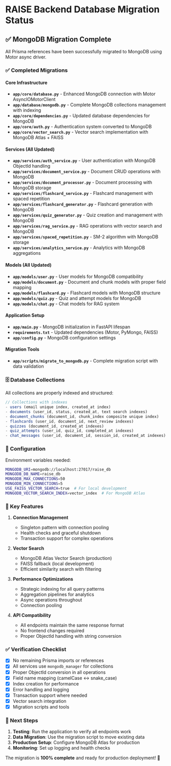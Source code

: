 # RAISE Backend Database Migration Status

## ✅ MongoDB Migration Complete

All Prisma references have been successfully migrated to MongoDB using Motor async driver.

### ✅ Completed Migrations

#### Core Infrastructure
- **`app/core/database.py`** - Enhanced MongoDB connection with Motor AsyncIOMotorClient
- **`app/database/mongodb.py`** - Complete MongoDB collections management with indexing
- **`app/core/dependencies.py`** - Updated database dependencies for MongoDB
- **`app/core/auth.py`** - Authentication system converted to MongoDB
- **`app/core/vector_search.py`** - Vector search implementation with MongoDB Atlas + FAISS

#### Services (All Updated)
- **`app/services/auth_service.py`** - User authentication with MongoDB ObjectId handling
- **`app/services/document_service.py`** - Document CRUD operations with MongoDB
- **`app/services/document_processor.py`** - Document processing with MongoDB storage
- **`app/services/flashcard_service.py`** - Flashcard management with spaced repetition
- **`app/services/flashcard_generator.py`** - Flashcard generation with MongoDB
- **`app/services/quiz_generator.py`** - Quiz creation and management with MongoDB
- **`app/services/rag_service.py`** - RAG operations with vector search and MongoDB
- **`app/services/spaced_repetition.py`** - SM-2 algorithm with MongoDB storage
- **`app/services/analytics_service.py`** - Analytics with MongoDB aggregations

#### Models (All Updated)
- **`app/models/user.py`** - User models for MongoDB compatibility
- **`app/models/document.py`** - Document and chunk models with proper field mapping
- **`app/models/flashcard.py`** - Flashcard models with MongoDB structure
- **`app/models/quiz.py`** - Quiz and attempt models for MongoDB
- **`app/models/chat.py`** - Chat models for RAG system

#### Application Setup
- **`app/main.py`** - MongoDB initialization in FastAPI lifespan
- **`requirements.txt`** - Updated dependencies (Motor, PyMongo, FAISS)
- **`app/config.py`** - MongoDB configuration settings

#### Migration Tools
- **`app/scripts/migrate_to_mongodb.py`** - Complete migration script with data validation

### 🗄️ Database Collections

All collections are properly indexed and structured:

```javascript
// Collections with indexes
- users (email unique index, created_at index)
- documents (user_id, status, created_at, text search indexes)
- document_chunks (document_id, chunk_index composite unique index)
- flashcards (user_id, document_id, next_review indexes)
- quizzes (document_id, created_at indexes)
- quiz_attempts (user_id, quiz_id, completed_at indexes)
- chat_messages (user_id, document_id, session_id, created_at indexes)
```

### 🔧 Configuration

Environment variables needed:
```bash
MONGODB_URI=mongodb://localhost:27017/raise_db
MONGODB_DB_NAME=raise_db
MONGODB_MAX_CONNECTIONS=50
MONGODB_MIN_CONNECTIONS=5
USE_FAISS_VECTOR_SEARCH=true  # For local development
MONGODB_VECTOR_SEARCH_INDEX=vector_index  # For MongoDB Atlas
```

### 🚀 Key Features

1. **Connection Management**
   - Singleton pattern with connection pooling
   - Health checks and graceful shutdown
   - Transaction support for complex operations

2. **Vector Search**
   - MongoDB Atlas Vector Search (production)
   - FAISS fallback (local development)
   - Efficient similarity search with filtering

3. **Performance Optimizations**
   - Strategic indexing for all query patterns
   - Aggregation pipelines for analytics
   - Async operations throughout
   - Connection pooling

4. **API Compatibility**
   - All endpoints maintain the same response format
   - No frontend changes required
   - Proper ObjectId handling with string conversion

### ✅ Verification Checklist

- [x] No remaining Prisma imports or references
- [x] All services use `mongodb_manager` for collections
- [x] Proper ObjectId conversion in all operations
- [x] Field name mapping (camelCase ↔ snake_case)
- [x] Index creation for performance
- [x] Error handling and logging
- [x] Transaction support where needed
- [x] Vector search integration
- [x] Migration scripts and tools

### 🎯 Next Steps

1. **Testing**: Run the application to verify all endpoints work
2. **Data Migration**: Use the migration script to move existing data
3. **Production Setup**: Configure MongoDB Atlas for production
4. **Monitoring**: Set up logging and health checks

The migration is **100% complete** and ready for production deployment! 🎉